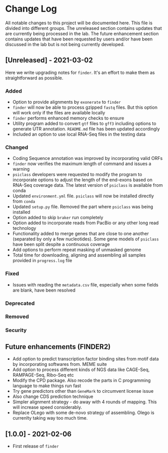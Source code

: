 

# Change Log

All notable changes to this project will be documented here. This file is divided into different groups. The unreleased section contains updates that are currently being processed in the lab. The future enhancement section contains updates that have been requested by users and/or have been discussed in the lab but is not being currently developed.

## [Unreleased] - 2021-03-02

Here we write upgrading notes for `finder`. It's an effort to make them as straightforward as possible.

### Added

- Option to provide alignments by `exonerate` to `finder`
- `finder` will now be able to process gzipped `fastq` files. But this option will work only if the files are available locally
- `finder` performs enhanced memory checks to ensure 
- Utility program added to convert `gtf` files to `gff3` including options to generate UTR annotation. `README.md` file has been updated accordingly
- Included an option to use local RNA-Seq files in the testing data

### Changed

* Coding Sequence annotation was improved by incorporating valid ORFs
* `finder` now verifies the maximum length of command and issues a warning
* `psiclass` developers were requested to modify the program to incorporate options to adjust the length of the end-exons based on RNA-Seq coverage data. The latest version of `psiclass` is available from conda 
* Updated `environment.yml` file. `psiclass` will now be installed directly from `conda`
* Updated `setup.py` file. Removed the part where `psiclass` was being installed
* Option added to skip `braker` run completely
* Option added to incorporate reads from PacBio or any other long read technology
* Functionality added to merge genes that are close to one another (separated by only a few nucleotides). Some gene models of `psiclass` have been split despite a continuous coverage
* Add options to perform repeat masking of unmasked genome
* Total time for downloading, aligning and assembling all samples provided in `progress.log` file

### Fixed

* Issues with reading the `metadata.csv` file, especially when some fields are blank, have been resolved

### Deprecated



### Removed



### Security



## Future enhancements (FINDER2)

* Add option to predict transcription factor binding sites from motif data by incorporating softwares from. MEME suite
* Add option to process different kinds of NGS data like CAGE-Seq, RAMPAGE-Seq, Ribo-Seq etc
* Modify the CPD package. Also recode the parts in C programming language to make things run fast
* Try gene predictors other than `GeneMark` to circumvent license issue
* Also change CDS prediction technique
* Simpler alignment strategy - do away with 4 rounds of mapping. This will increase speed considerably. 
* Replace OLego with some de-novo strategy of assembling. Olego is currenlty taking way too much time.



## [1.0.0] - 2021-02-06

* First release of `finder`

